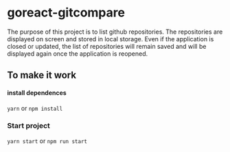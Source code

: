 # goreact-gitcompare

The purpose of this project is to list github repositories.
The repositories are displayed on screen and stored in local storage. 
Even if the application is closed or updated, the list of repositories will remain saved and will be displayed again once the application is reopened.

## To make it work
#### install dependences
```yarn```
or
```npm install```

### Start project

```yarn start```
or
```npm run start```
